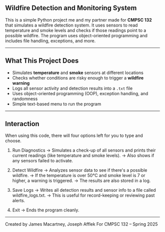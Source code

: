 ## Wildfire Detection and Monitoring System

This is a simple Python project me and my partner made for **CMPSC 132** that simulates a wildfire detection system. It uses sensors to read temperature and smoke levels and checks if those readings point to a possible wildfire. The program uses object-oriented programming and includes file handling, exceptions, and more.

---

## What This Project Does

- Simulates **temperature** and **smoke** sensors at different locations  
- Checks whether conditions are risky enough to trigger a **wildfire warning**  
- Logs all sensor activity and detection results into a `.txt` file  
- Uses object-oriented programming (OOP), exception handling, and randomness  
- Simple text-based menu to run the program  

---

## Interaction

When using this code, there will four options left for you to type and choose.

1. Run Diagnostics
→ Simulates a check-up of all sensors and prints their current readings (like temperature and smoke levels).
→ Also shows if any sensors failed to activate.

2. Detect Wildfire
→ Analyzes sensor data to see if there's a possible wildfire.
→ If the temperature is over 50°C and smoke level is 7 or higher, a warning is triggered.
→ The results are also stored in a log.

3. Save Logs
→ Writes all detection results and sensor info to a file called wildfire_logs.txt.
→ This is useful for record-keeping or reviewing past alerts.

4. Exit
→ Ends the program cleanly.

---

Created by James Macartney, Joseph Afflek
For CMPSC 132 – Spring 2025
